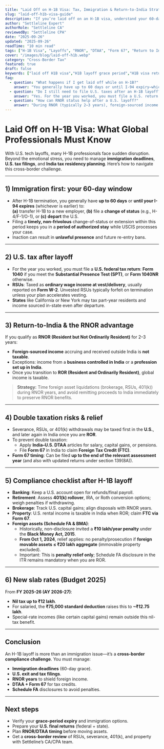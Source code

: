 ```yaml
---
title: "Laid Off on H-1B Visa: Tax, Immigration & Return-to-India Strategies"
slug: "laid-off-h1b-visa-guide"
description: "If you’re laid off on an H-1B visa, understand your 60-day grace period, tax filing duties, and return-to-India planning with RNOR, DTAA, and Form 67."
author: "Settleline Expert"
authorRole: "Settleline CA"
reviewedBy: "Settleline CPA"
date: "2025-09-26"
updated: "2025-09-26"
readTime: "10 min read"
tags: ["H-1B Visa", "Layoffs", "RNOR", "DTAA", "Form 67", "Return to India"]
cover: "/images/blog/laid-off-h1b.webp"
category: "Cross-Border Tax"
featured: true
draft: false
keywords: ["laid off H1B visa","H1B layoff grace period","H1B visa return to India","NRI tax after US layoff","RNOR planning H1B","Form 67 after layoff","DTAA for laid-off NRIs","60 day grace period H1B","tax planning after H1B layoff"]
faq:
  - question: "What happens if I get laid off while on H-1B?"
    answer: "You generally have up to 60 days or until I-94 expiry—whichever is earlier—to transfer your H-1B, file a change of status, or depart. Timely filings can place you in a period of authorized stay while USCIS adjudicates."
  - question: "Do I still need to file U.S. taxes after an H-1B layoff?"
    answer: "Yes. For the year you worked, you must file a U.S. return (Form 1040 if you meet the Substantial Presence Test, otherwise 1040NR). State rules may also apply."
  - question: "How can RNOR status help after a U.S. layoff?"
    answer: "During RNOR (typically 2–3 years), foreign-sourced income accruing and received outside India is generally not taxable in India, except income from a business controlled in or a profession set up in India."
---
```


# Laid Off on H-1B Visa: What Global Professionals Must Know

With U.S. tech layoffs, many H-1B professionals face sudden disruption. Beyond the emotional stress, you need to manage **immigration deadlines**, **U.S. tax filings**, and **India tax residency planning**. Here’s how to navigate this cross-border challenge.

---

## 1) Immigration first: your 60-day window

- After H-1B termination, you generally have **up to 60 days** or **until your I-94 expires** (whichever is earlier) to:  
  **(a)** transfer H-1B to a new employer, **(b)** file a **change of status** (e.g., H-4/F-1/O-1), or **(c)** **depart** the U.S.  
- Filing a **timely, non-frivolous** change-of-status or extension within this period keeps you in a **period of authorized stay** while USCIS processes your case.  
- Inaction can result in **unlawful presence** and future re-entry bans.

---

## 2) U.S. tax after layoff

- For the year you worked, you must file a **U.S. federal tax return**: **Form 1040** if you meet the **Substantial Presence Test (SPT)**, or **Form 1040NR** otherwise.  
- **RSUs**: Taxed as **ordinary wage income at vest/delivery**, usually reported on **Form W-2**. Unvested RSUs typically forfeit on termination unless your plan accelerates vesting.  
- **States** like California or New York may tax part-year residents and income sourced in-state even after departure.

---

## 3) Return-to-India & the RNOR advantage

If you qualify as **RNOR (Resident but Not Ordinarily Resident)** for 2–3 years:  

- **Foreign-sourced income** accruing and received outside India is **not taxable**.  
- Exceptions: income from a **business controlled in India** or a **profession set up in India**.  
- Once you transition to **ROR (Resident and Ordinarily Resident)**, global income is taxable.  

> **Strategy:** Time foreign asset liquidations (brokerage, RSUs, 401(k)) during RNOR years, and avoid remitting proceeds to India immediately to preserve RNOR benefits.

---

## 4) Double taxation risks & relief

- Severance, RSUs, or 401(k) withdrawals may be taxed first in the **U.S.**, and later again in India once you are **ROR**.  
- To prevent double taxation:  
  - Apply **India–U.S. DTAA** articles for salary, capital gains, or pensions.  
  - File **Form 67** in India to claim **Foreign Tax Credit (FTC)**.  
- **Form 67 timing**: Can be filed **up to the end of the relevant assessment year** (and also with updated returns under section 139(8A)).

---

## 5) Compliance checklist after H-1B layoff

- **Banking**: Keep a U.S. account open for refunds/final payroll.  
- **Retirement**: Assess **401(k) rollover**, IRA, or Roth conversion options; weigh penalties if withdrawing.  
- **Brokerage**: Track U.S. capital gains; align disposals with RNOR years.  
- **Property**: U.S. rental income is taxable in India when ROR; claim **FTC via Form 67**.  
- **Foreign assets (Schedule FA & BMA)**:  
  - Historically, non-disclosure invited a **₹10 lakh/year penalty** under the **Black Money Act, 2015**.  
  - **From Oct 1, 2024**, relief applies: no penalty/prosecution if **foreign movable assets ≤ ₹20 lakh aggregate** (immovable property excluded).  
  - Important: This is **penalty relief only**; Schedule FA disclosure in the ITR remains mandatory when you are ROR.

---

## 6) New slab rates (Budget 2025)

From **FY 2025-26 (AY 2026-27)**:  

- **Nil tax up to ₹12 lakh**.  
- For salaried, the **₹75,000 standard deduction** raises this to **~₹12.75 lakh**.  
- Special-rate incomes (like certain capital gains) remain outside this nil-tax benefit.  

---

## Conclusion

An H-1B layoff is more than an immigration issue—it’s a **cross-border compliance challenge**. You must manage:  

- **Immigration deadlines** (60-day grace).  
- **U.S. exit and tax filings**.  
- **RNOR years** to shield foreign income.  
- **DTAA + Form 67** for tax credits.  
- **Schedule FA** disclosures to avoid penalties.  

---

## Next steps

- Verify your **grace-period expiry** and immigration options.  
- Prepare your **U.S. final returns** (federal + state).  
- Plan **RNOR/DTAA timing** before moving assets.  
- Get a **cross-border review** of RSUs, severance, 401(k), and property with Settleline’s CA/CPA team.
